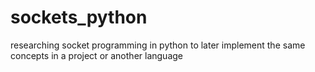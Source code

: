 # sockets_python
researching socket programming in python to later implement the same concepts in a project or another language
